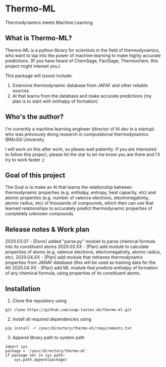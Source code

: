 # Thermo-ML
Thermodynamics meets Machine Learning

What is Thermo-ML?
---------------

Thermo-ML is a python library for scientists in the field of thermodynamics, who want to tap into the power of machine learning to make highly accurate predictions.
 (If you have heard of ChemSage, FactSage, Thermochem, this project might interest you.)

This package will (soon) include:
1. Extensive thermodynamic database from JAFAF and other reliable sources
2. AI that learns from the database and make accurate predictions (my plan is to start with enthalpy of formation)

Who's the author?
---------------
I'm currently a machine learning engineer (director of AI dev in a startup)
who was previously doing research in computational thermodynamics @McGill University.

I will work on this after work, so please wait patiently.
If you are interested to follow this project, 
please hit the star to let me know you are there
and I'll try to work faster ;)

Goal of this project
------------------

The Goal is to make an AI that learns the relationship between thermodynamic properties (e.g. enthalpy, entropy, heat capacity, etc) and atomic properties (e.g. number of valence electrons, electronegativity, atomic radius, etc) of thousands of compounds, which then can use that learned relationships to accurately predict thermodynamic properties of completely unknown compounds.

Release notes & Work plan
-----------------------

2020.03.07 - [Done] added "parse.py" module to parse chemical formula into its constituent atoms
2020.03.XX - [Plan] add module to calculate properties of atoms (e.g. valence electrons, electronegativity, atomic radius, etc).
2020.04.XX - [Plan] add module that retrieves thermodynamic properties from JANAF database (this will be used as training data for the AI)
2020.04.XX - [Plan] add ML module that predicts enthalpy of formation of any chemical formula, using properties of its constituent atoms.


Installation
------------

1. Clone the repository using

`git clone https://github.com/soap-tastes-ok/thermo-ml.git`

2. Install all required dependencies using

`pip install -r /your/directory/thermo-ml/requirements.txt`

3. Append library path to system path

```
import sys
package = '/your/directory/thermo-ml'
if package not in sys.path:
    sys.path.append(package)
```